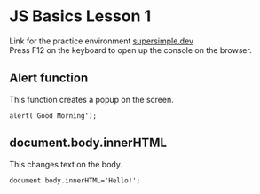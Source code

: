 # JS Basics Lesson 1

Link for the practice environment [supersimple.dev](https://supersimple.dev/js-basics/)    
Press F12 on the keyboard to open up the console on the browser.

## Alert function

This function creates a popup on the screen.

`alert('Good Morning');`

## document.body.innerHTML

This changes text on the body.

`document.body.innerHTML='Hello!';`

